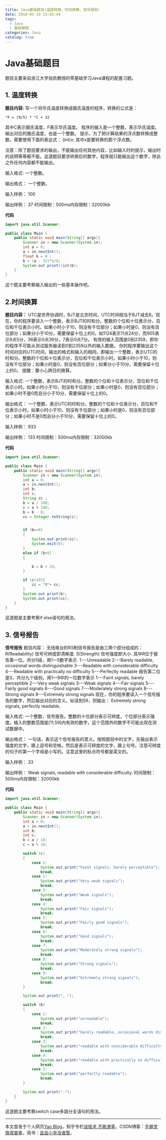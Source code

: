 ```yaml
---
title: Java基础题目(温度转换、时间换算、信号报告）
date: 2018-05-19 13:42:44
tags:
  - Java
  - 基础编程
categories: Java
catalog: true
---
```

# Java基础题目
题目主要来自浙江大学翁凯教授的零基础学习Java课程的配套习题。
## 1. 温度转换
**题目内容:**
写一个将华氏温度转换成摄氏温度的程序，转换的公式是：

    °F = (9/5) * °C + 32

其中C表示摄氏温度，F表示华氏温度。
程序的输入是一个整数，表示华氏温度。输出对应的摄氏温度，也是一个整数。
提示，为了把计算结果的浮点数转换成整数，需要使用下面的表达式：
    (int)x;
其中x是要转换的那个浮点数。

注意：除了题目要求的输出，不能输出任何其他内容，比如输入时的提示，输出时的说明等等都不能。这道题目要求转换后的数字，程序就只能输出这个数字，除此之外任何内容都不能输出。

输入格式:
一个整数。

输出格式：
一个整数。

输入样例：
100

输出样例：
37
时间限制：500ms内存限制：32000kb

**代码**

```java
import java.util.Scanner;

public class Main {
    public static void main(String[] args){
        Scanner in = new Scanner(System.in);
        int a = 0;
        a = in.nextInt();
        float b = 0 ;
        b = (a - 32)*5/9;
        System.out.print((int)b);
    }
}

```
这个题主要考察输入输出的一些基本操作吧。

## 2.时间换算

**题目内容：**
UTC是世界协调时，BJT是北京时间，UTC时间相当于BJT减去8。现在，你的程序要读入一个整数，表示BJT的时和分。整数的个位和十位表示分，百位和千位表示小时。如果小时小于10，则没有千位部分；如果小时是0，则没有百位部分；如果分小于10分，需要保留十位上的0。如1124表示11点24分，而905表示9点5分，36表示0点36分，7表示0点7分。
有效的输入范围是0到2359，即你的程序不可能从测试服务器读到0到2359以外的输入数据。
你的程序要输出这个时间对应的UTC时间，输出的格式和输入的相同，即输出一个整数，表示UTC的时和分。整数的个位和十位表示分，百位和千位表示小时。如果小时小于10，则没有千位部分；如果小时是0，则没有百位部分；如果分小于10分，需要保留十位上的0。
提醒：要小心跨日的换算。

输入格式:
一个整数，表示BJT的时和分。整数的个位和十位表示分，百位和千位表示小时。如果小时小于10，则没有千位部分；如果小时是0，则没有百位部分；如果小时不是0而且分小于10分，需要保留十位上的0。

输出格式：
一个整数，表示UTC的时和分。整数的个位和十位表示分，百位和千位表示小时。如果小时小于10，则没有千位部分；如果小时是0，则没有百位部分；如果小时不是0而且分小于10分，需要保留十位上的0。

输入样例：
933

输出样例：
133
时间限制：500ms内存限制：32000kb

**代码**

```java
import java.util.Scanner;

public class Main {
    public static void main(String[] args){
        Scanner in = new Scanner(System.in);
        int a = 0;
        a = in.nextInt();
        int b;
        int c;
        String cc ;
        b = a / 100;
        c = a % 100;
        b = b - 8;
        cc = Integer.toString(c);


        if (b==0)
        {
            System.out.print(cc);
            System.exit(0);
        }
        else if (b<0)
        {

            b = b + 24;
        }

        if (c<10){
            cc = "0"+ cc;
        }
        System.out.print(b);
        System.out.print(cc);
    }
}
```
这道题是主要考察if else语句的用法。

## 3. 信号报告
**信号报告**
题目内容：
无线电台的RS制信号报告是由三两个部分组成的：
R(Readability) 信号可辨度即清晰度.
S(Strength)    信号强度即大小.
其中R位于报告第一位，共分5级，用1—5数字表示.
1---Unreadable
2---Barely readable, occasional words distinguishable
3---Readable with considerable difficulty
4---Readable with practically no difficulty
5---Perfectly readable
报告第二位是S，共分九个级别，用1—9中的一位数字表示
1---Faint signals, barely perceptible
2---Very weak signals
3---Weak signals
4---Fair signals
5---Fairly good signals
6---Good signals
7---Moderately strong signals
8---Strong signals
9---Extremely strong signals
现在，你的程序要读入一个信号报告的数字，然后输出对应的含义。如读到59，则输出：
Extremely strong signals, perfectly readable.

输入格式:
一个整数，信号报告。整数的十位部分表示可辨度，个位部分表示强度。输入的整数范围是[11,59]内有效的数字，这个范围外的数字不可能出现在测试数据中。

输出格式：
一句话，表示这个信号报告的意义。按照题目中的文字，先输出表示强度的文字，跟上逗号和空格，然后是表示可辨度的文字，跟上句号。注意可辨度的句子的第一个字母是小写的。注意这里的标点符号都是英文的。

输入样例：
33

输出样例：
Weak signals, readable with considerable difficulty.
时间限制：500ms内存限制：32000kb

**代码**

```Java
import java.util.Scanner;

public class Main {
    public static void main(String[] args){
        Scanner in = new Scanner(System.in);
        int a = 0;
        a = in.nextInt();
        int b;
        int c;
        b = a / 10;
        c = a % 10;

        switch (c)
        {
            case 1:
                System.out.print("Faint signals, barely perceptible");
                break;
            case 2:
                System.out.print("Very weak signals");
                break;
            case 3:
                System.out.print("Weak signals");
                break;
            case 4:
                System.out.print("Fair signals");
                break;
            case 5:
                System.out.print("Fairly good signals");
                break;
            case 6:
                System.out.print("Good signals");
                break;
            case 7:
                System.out.print("Moderately strong signals");
                break;
            case 8:
                System.out.print("Strong signals");
                break;
            case 9:
                System.out.print("Extremely strong signals");
                break;
        }

        System.out.print(", ");

        switch (b)
        {
            case 1:
                System.out.print("unreadable");
                break;
            case 2:
                System.out.print("barely readable, occasional words distinguishable");
                break;
            case 3:
                System.out.print("readable with considerable difficulty");
                break;
            case 4:
                System.out.print("readable with practically no difficulty");
                break;
            case 5:
                System.out.print("perfectly readable");
                break;
        }

        System.out.print(".");
    }
}

```


这道题主要考察switch case多路分支语句的用法。

***
本文首发于个人网页[Yao Blog](http://liyaolife.com)，知乎专栏[谈技术 不能潦草](https://zhuanlan.zhihu.com/c_175317330)，CSDN博客：[手握灵珠常奋笔](https://blog.csdn.net/GeneralLi95)，简书：[且自小尧没谁管](https://www.jianshu.com/u/2ad44a001d34)。
